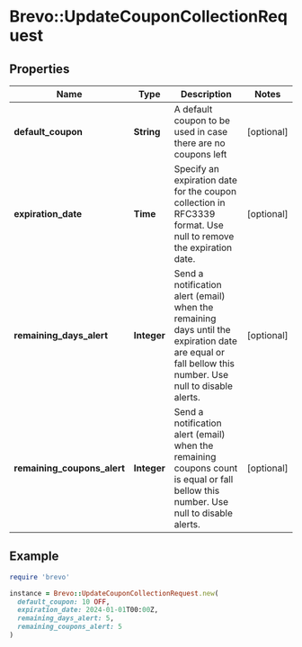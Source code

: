 # Brevo::UpdateCouponCollectionRequest

## Properties

| Name | Type | Description | Notes |
| ---- | ---- | ----------- | ----- |
| **default_coupon** | **String** | A default coupon to be used in case there are no coupons left | [optional] |
| **expiration_date** | **Time** | Specify an expiration date for the coupon collection in RFC3339 format. Use null to remove the expiration date. | [optional] |
| **remaining_days_alert** | **Integer** | Send a notification alert (email) when the remaining days until the expiration date are equal or fall bellow this number. Use null to disable alerts. | [optional] |
| **remaining_coupons_alert** | **Integer** | Send a notification alert (email) when the remaining coupons count is equal or fall bellow this number. Use null to disable alerts. | [optional] |

## Example

```ruby
require 'brevo'

instance = Brevo::UpdateCouponCollectionRequest.new(
  default_coupon: 10 OFF,
  expiration_date: 2024-01-01T00:00Z,
  remaining_days_alert: 5,
  remaining_coupons_alert: 5
)
```

